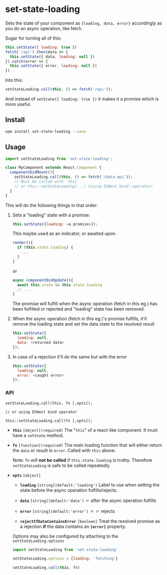 # set-state-loading

Sets the state of your component as `{loading, data, error}` accordingly as you do an async operation, like fetch.

Sugar for turning all of this:

```js
this.setState({ loading: true })
fetch('/api').then(data => {
  this.setState({ data, loading: null })
}).catch(error => {
  this.setState({ error, loading: null })
})
```
Into this:
```js
setStateLoading.call(this, () => fetch('/api'));
```
And instead of `setState({ loading: true })` it makes it a promise which is more useful.

## Install

```sh
npm install set-state-loading --save
```

## Usage

```js
import setStateLoading from 'set-state-loading';

class MyComponent extends React.Component {
  componentDidMount(){
    setStateLoading.call(this, () => fetch('/data-api'));
    // Must be called with `this`
    // or this::setStateLoading(...) (using ESNext bind::operator)
  }
}
```
This will do the following things in that order:

1. Sets a "loading" state with a promise:

    ```js
    this.setState({loading: <a promise>});
    ```

    This maybe used as an indicator, or awaited upon.

    ```js
    render(){
      if (this.state.loading) {
        ...
      }
    }
    ```
    or
    ```js
    async componentDidUpdate(){
      await this.state && this.state.loading
      // ...
    }
    ```

    The promise will fulfill when the async operation (fetch in this eg.) has been fulfilled or rejected and "loading" state has been removed.

2. When the async operation (fetch in this eg.)'s promise fulfills, it'll remove the loading state and set the data state to the resolved result

    ```js
    this.setState({
      loading: null,
      data: <returned data>
    });
    ```

3. In case of a rejection it'll do the same but with the error

    ```js
    this.setState({
      loading: null,
      error: <caught error>
    });
    ```

### API

```
setStateLoading.call(this, fn [,opts]);

// or using ESNext bind operator

this::setStateLoading.call(fn [,opts]);
```

* **`this`** `[object](required)` The "`this`" of a react-like component. It must have a `setState` method.

* **`fn`** `[function](required)` The main loading function that will either return the `data` or result in `error`. Called with `this` above.

  Note: `fn` will **not be called** if `this.state.loading` is truthy. Therefore `setStateLoading` is safe to be called repeatedly.

* **`opts`** `[object]`

  * **`loading`** `[string](default:'loading')` Label to use when setting the state before the async operation fulfills/rejects.
  * **`data`** `[string](default:'data')` 〃 after the async operation fulfills
  * **`error`** `[string](default:'error')` 〃 〃 rejects

  * **`rejectIfDataContainsError`** `[boolean]` Treat the resolved promise as a rejection **if** the data contains an **`[error]`** property.


  Options may also be configured by attaching to the `setStateLoading.options`

  ```js
  import setStateLoading from 'set-state-loading'

  setStateLoading.options = {loading: 'fetching'}

  setStateLoading.call(this, fn)

  ```
